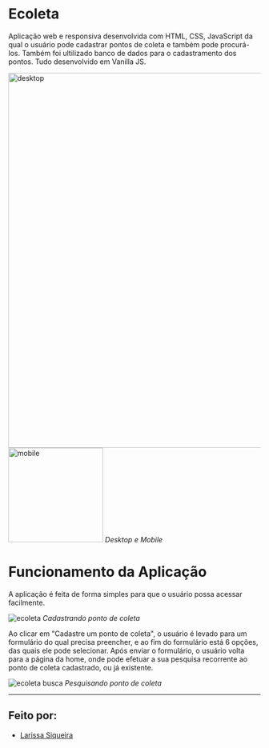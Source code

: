 # Ecoleta
Aplicação web e responsiva desenvolvida com HTML, CSS, JavaScript da qual o usuário pode cadastrar pontos de coleta e também pode procurá-los. Também foi ultilizado banco de dados para o cadastramento dos pontos. Tudo desenvolvido em Vanilla JS.

<img width="750" alt="desktop" src="https://user-images.githubusercontent.com/64505863/131546702-c130c3b4-57fa-4234-bce8-fdf2fce9293d.png"> <img width="189.1" alt="mobile" src="https://user-images.githubusercontent.com/64505863/131546944-a1b99eab-b6bb-48c1-a517-79bc0b0377cc.png">
*Desktop e Mobile*

# Funcionamento da Aplicação
A aplicação é feita de forma simples para que o usuário possa acessar facilmente.

![ecoleta](https://user-images.githubusercontent.com/64505863/131548926-73a67cf3-921c-4787-b98a-c54b4414180e.gif)
*Cadastrando ponto de coleta*

Ao clicar em "Cadastre um ponto de coleta", o usuário é levado para um formulário do qual precisa preencher, e ao fim do formulário está 6 opções, das quais ele pode selecionar. Após enviar o formulário, o usuário volta para a página da home, onde pode efetuar a sua pesquisa recorrente ao ponto de coleta cadastrado, ou já existente.

![ecoleta busca](https://user-images.githubusercontent.com/64505863/131549660-7236b707-d9b7-41a6-a9d3-54d7e4843506.gif)
*Pesquisando ponto de coleta*

---
## Feito por:
* [Larissa Siqueira](https://github.com/LarissaSiq)
